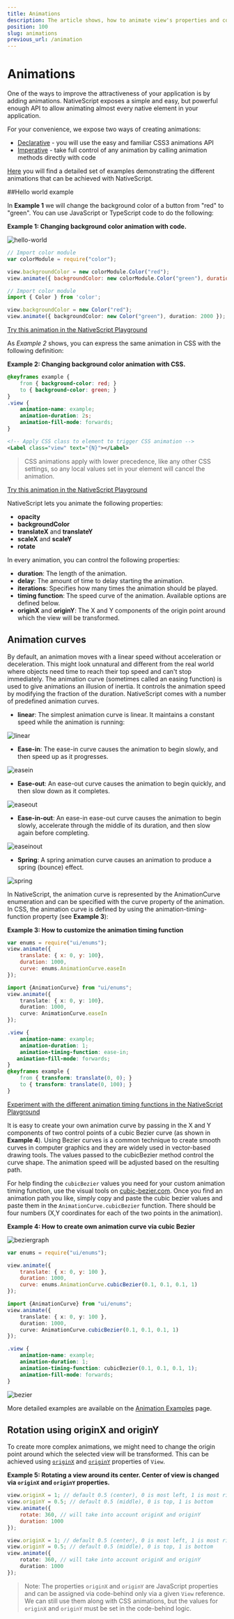 ```yaml
---
title: Animations
description: The article shows, how to animate view's properties and covers some basic use case scenarios. The examples demonstrate the differences between the CSS animation definition and the one defined by a code. The article shows how to use animation curves and how to rotate View using originX and originY.
position: 100
slug: animations
previous_url: /animation
---
```


# Animations

One of the ways to improve the attractiveness of your application is by adding animations. NativeScript exposes a simple and easy, but powerful enough API to allow animating almost every native element in your application.

For your convenience, we expose two ways of creating animations:

- [Declarative](./animation-css.md) - you will use the easy and familiar CSS3 animations API
- [Imperative](./animation-code.md) - take full control of any animation by calling animation methods directly with code

[Here](./animation-examples.md) you will find a detailed set of examples demonstrating the different animations that can be achieved with NativeScript.

##Hello world example

In __Example 1__ we will change the background color of a button from "red" to "green". You can use JavaScript or TypeScript code to do the following:

__Example 1: Changing background color animation with code.__

![hello-world](./img/modules/animation/hello-world.gif "Hello world")

``` JavaScript
// Import color module
var colorModule = require("color");

view.backgroundColor = new colorModule.Color("red");
view.animate({ backgroundColor: new colorModule.Color("green"), duration: 2000 });
```
``` TypeScript
// Import color module
import { Color } from 'color';

view.backgroundColor = new Color("red");
view.animate({ backgroundColor: new Color("green"), duration: 2000 });
```

[Try this animation in the NativeScript Playground](https://play.nativescript.org/?template=play-tsc&id=RE7NqF&v=18)

As _Example 2_ shows, you can express the same animation in CSS with the following definition:

__Example 2: Changing background color animation with CSS.__

``` CSS
@keyframes example {
    from { background-color: red; }
    to { background-color: green; }
}
.view {
    animation-name: example;
    animation-duration: 2s;
    animation-fill-mode: forwards;
}
```
``` XML
<!-- Apply CSS class to element to trigger CSS animation -->
<Label class="view" text="{N}"></Label>
```

> CSS animations apply with lower precedence, like any other CSS settings, so any local values set in your element will cancel the animation.

[Try this animation in the NativeScript Playground](https://play.nativescript.org/?template=play-tsc&id=RE7NqF&v=19)

NativeScript lets you animate the following properties:

- **opacity**
- **backgroundColor**
- **translateX** and **translateY**
- **scaleX** and **scaleY**
- **rotate**

In every animation, you can control the following properties:

- **duration**: The length of the animation.
- **delay**: The amount of time to delay starting the animation.
- **iterations**: Specifies how many times the animation should be played. 
- **timing function**: The speed curve of the animation. Available options are defined below.
- **originX** and **originY**: The X and Y components of the origin point around which the view will be transformed.

## Animation curves

By default, an animation moves with a linear speed without acceleration or deceleration. This might look unnatural and different from the real world where objects need time to reach their top speed and can't stop immediately. The animation curve (sometimes called an easing function) is used to give animations an illusion of inertia. It controls the animation speed by modifying the fraction of the duration. NativeScript comes with a number of predefined animation curves.

- **linear**: The simplest animation curve is linear. It maintains a constant speed while the animation is running:

![linear](./img/modules/animation/linear.gif "Linear")

- **Ease-in**: The ease-in curve causes the animation to begin slowly, and then speed up as it progresses.

![easein](./img/modules/animation/easein.gif "EaseIn")

- **Ease-out**: An ease-out curve causes the animation to begin quickly, and then slow down as it completes.

![easeout](./img/modules/animation/easeout.gif "EaseOut")

- **Ease-in-out**: An ease-in ease-out curve causes the animation to begin slowly, accelerate through the middle of its duration, and then slow again before completing.

![easeinout](./img/modules/animation/easeinout.gif "EaseInOut")

- **Spring**: A spring animation curve causes an animation to produce a spring (bounce) effect.

![spring](./img/modules/animation/spring.gif "Spring")

In NativeScript, the animation curve is represented by the AnimationCurve enumeration and can be specified with the curve property of the animation. In CSS, the animation curve is defined by using the animation-timing-function property (see __Example 3__):

__Example 3: How to customize the animation timing function__

``` JavaScript
var enums = require("ui/enums");
view.animate({
	translate: { x: 0, y: 100},    
	duration: 1000,
	curve: enums.AnimationCurve.easeIn
});
```
``` TypeScript
import {AnimationCurve} from "ui/enums";
view.animate({
	translate: { x: 0, y: 100},    
	duration: 1000,
	curve: AnimationCurve.easeIn
});
```
``` CSS
.view {
	animation-name: example;
	animation-duration: 1;
	animation-timing-function: ease-in;
   animation-fill-mode: forwards;
}
@keyframes example {
	from { transform: translate(0, 0); }
	to { transform: translate(0, 100); }
}
```

[Experiment with the different animation timing functions in the NativeScript Playground](https://play.nativescript.org/?template=play-tsc&id=RE7NqF&v=16)

It is easy to create your own animation curve by passing in the X and Y components of two control points of a cubic Bezier curve (as shown in __Example 4__). Using Bezier curves is a common technique to create smooth curves in computer graphics and they are widely used in vector-based drawing tools. The values passed to the cubicBezier method control the curve shape. The animation speed will be adjusted based on the resulting path.

For help finding the `cubicBezier` values you need for your custom animation timing function, use the visual tools on [cubic-bezier.com](http://cubic-bezier.com). Once you find an animation path you like, simply copy and paste the cubic bezier values and paste them in the `AnimationCurve.cubicBezier` function. There should be four numbers (X,Y coordinates for each of the two points in the animation).

__Example 4: How to create own animation curve via cubic Bezier__

![beziergraph](./img/modules/animation/bezier-graph.png "BezierGraph")

``` JavaScript
var enums = require("ui/enums");

view.animate({
    translate: { x: 0, y: 100 },
    duration: 1000,
    curve: enums.AnimationCurve.cubicBezier(0.1, 0.1, 0.1, 1)
});
```
``` TypeScript
import {AnimationCurve} from "ui/enums";
view.animate({
    translate: { x: 0, y: 100 },
    duration: 1000,
    curve: AnimationCurve.cubicBezier(0.1, 0.1, 0.1, 1)
});
```
``` CSS
.view {
	animation-name: example;
	animation-duration: 1;
	animation-timing-function: cubicBezier(0.1, 0.1, 0.1, 1);
	animation-fill-mode: forwards;
}
```

![bezier](./img/modules/animation/bezier.gif "Bezier")

More detailed examples are available on the [Animation Examples](./animation-examples.md) page.

## Rotation using originX and originY

To create more complex animations, we might need to change the origin point around which the selected view will be transformed. This can be achieved using [`originX`](https://docs.nativescript.org/api-reference/classes/_ui_core_view_.view#originx) and [`originY`](https://docs.nativescript.org/api-reference/classes/_ui_core_view_.view#originy) properties of `View`.

__Example 5: Rotating a view around its center. Center of view is changed via `originX` and `originY` properties.__

``` JavaScript
view.originX = 1; // default 0.5 (center), 0 is most left, 1 is most right
view.originY = 0.5; // default 0.5 (middle), 0 is top, 1 is bottom
view.animate({
	rotate: 360, // will take into account originX and originY
    duration: 1000
});
```
``` TypeScript
view.originX = 1; // default 0.5 (center), 0 is most left, 1 is most right
view.originY = 0.5; // default 0.5 (middle), 0 is top, 1 is bottom
view.animate({
	rotate: 360, // will take into account originX and originY
    duration: 1000
});
```

> Note: The properties `originX` and `originY` are JavaScript properties and can be assigned via code-behind only via a given `View` reference. We can still use them along with CSS animations, but the values for `originX` and `originY` must be set in the code-behind logic.
